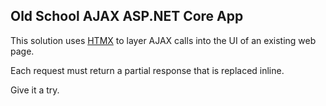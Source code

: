 ## Old School AJAX ASP.NET Core App

This solution uses [HTMX](https://htmx.org) to layer AJAX calls into the UI of an existing web page.

Each request must return a partial response that is replaced inline.

Give it a try.
